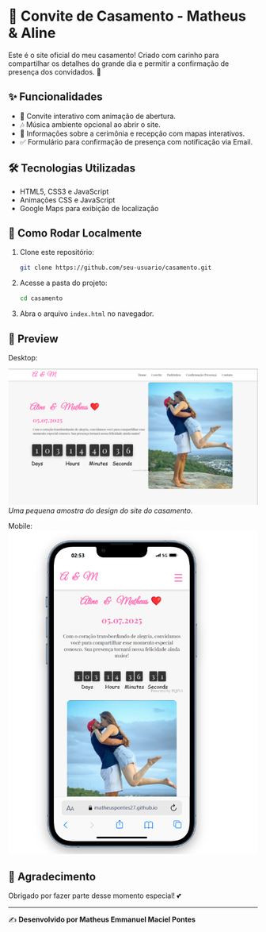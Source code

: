 # 💍 Convite de Casamento - Matheus & Aline

Este é o site oficial do meu casamento! Criado com carinho para compartilhar os detalhes do grande dia e permitir a confirmação de presença dos convidados. 🎉

## ✨ Funcionalidades

- 📜 Convite interativo com animação de abertura.
- 🎶 Música ambiente opcional ao abrir o site.
- 📍 Informações sobre a cerimônia e recepção com mapas interativos.
- ✅ Formulário para confirmação de presença com notificação via Email.

## 🛠️ Tecnologias Utilizadas

- HTML5, CSS3 e JavaScript
- Animações CSS e JavaScript
- Google Maps para exibição de localização

## 🚀 Como Rodar Localmente

1. Clone este repositório:
   ```sh
   git clone https://github.com/seu-usuario/casamento.git
   ```
2. Acesse a pasta do projeto:
   ```sh
   cd casamento
   ```
3. Abra o arquivo `index.html` no navegador.

## 📸 Preview

Desktop:

![Prévia do site](./IMG/Captura%20de%20tela%202025-03-24%20024931.png)
*Uma pequena amostra do design do site do casamento.*


Mobile:
![Prévia do site](./IMG/Captura%20de%20tela%202025-03-24%20025331.png)


## 🎉 Agradecimento
Obrigado por fazer parte desse momento especial! 💕

---
✍️ **Desenvolvido por Matheus Emmanuel Maciel Pontes**

